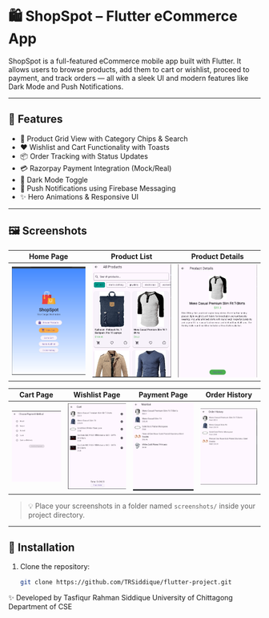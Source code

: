# 🛍️ ShopSpot – Flutter eCommerce App

ShopSpot is a full-featured eCommerce mobile app built with Flutter. It allows users to browse products, add them to cart or wishlist, proceed to payment, and track orders — all with a sleek UI and modern features like Dark Mode and Push Notifications.

---

## 📱 Features

- 🛒 Product Grid View with Category Chips & Search  
- ❤️ Wishlist and Cart Functionality with Toasts  
- 📦 Order Tracking with Status Updates  
- 💳 Razorpay Payment Integration (Mock/Real)  
- 🌙 Dark Mode Toggle  
- 🔔 Push Notifications using Firebase Messaging  
- ✨ Hero Animations & Responsive UI  

---

## 🖼️ Screenshots

| Home Page | Product List | Product Details |
|-----------|--------------|-----------------|
| ![Home](lib/assets/s1.png) | ![Products](lib/assets/s2.png) | ![Details](lib/assets/s3.png) |

| Cart Page | Wishlist Page | Payment Page | Order History |
|-----------|---------------|---------------|----------------|
| ![Cart](lib/assets/s4.png) | ![Wishlist](lib/assets/s5.png) | ![Payment](lib/assets/s6.png) | ![Orders](lib/assets/s7.png) |

> 💡 Place your screenshots in a folder named `screenshots/` inside your project directory.

---

## 🔧 Installation

1. Clone the repository:
   ```bash
   git clone https://github.com/TRSiddique/flutter-project.git

✨ Developed by
Tasfiqur Rahman Siddique
University of Chittagong
Department of CSE


